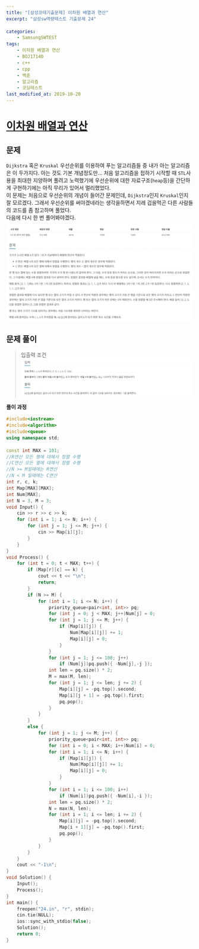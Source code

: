 ```yaml
---
title: "[삼성코테기출문제] 이차원 배열과 연산"
excerpt: "삼성sw역량테스트 기출문제 24"

categories:
    - SamsungSWTEST
tags:
    - 이차원 배열과 연산
    - BOJ17140
    - c++
    - cpp
    - 백준
    - 알고리즘
    - 코딩테스트
last_modified_at: 2019-10-20
---  
```

# [이차원 배열과 연산](https://www.acmicpc.net/problem/17140)  
  
## 문제  
`Dijkstra` 혹은 `Kruskal` 우선순위를 이용하여 푸는 알고리즘들 중 내가 아는 알고리즘은 이 두가지다. 아는 것도 기본 개념정도만... 처음 알고리즘을 접하기 시작할 때 `STL`사용을 최대한 지양하며 풀려고 노력했기에 우선순위에 대한 자료구조(`heap`등)을 간단하게 구현하기에는 아직 무리가 있어서 멀리했었다.  
이 문제는 처음으로 우선순위의 개념이 들어간 문제인데, `Dijkstra`인지 `Kruskal`인지 잘 모르겠다. 그래서 우선순위를 써야겠네라는 생각을하면서 지레 겁을먹곤 다른 사람들의 코드를 좀 참고하며 풀었다.  
다음에 다시 한 번 풀어봐야겠다.  
[![문제](/assets/BOJ-samsung/2019-10-20-SamsungEX24-img01.jpg)](/assets/BOJ-samsung/2019-10-20-SamsungEX24-img01.jpg)  
  
## 문제 풀이  
>입출력 조건  
[![입력](/assets/BOJ-samsung/2019-10-20-SamsungEX24-img02.jpg)](/assets/BOJ-samsung/2019-10-20-SamsungEX24-img02.jpg)  
  

  
__풀이 과정__  


```cpp
#include<iostream>
#include<algorithm>
#include<queue>
using namespace std;

const int MAX = 101;
//R연산 모든 행에 대해서 정렬 수행
//C연산 모든 열에 대해서 정렬 수행
//N >= M일때에는 R연산
//N < M 일때에는 C연산
int r, c, k;
int Map[MAX][MAX];
int Num[MAX];
int N = 3, M = 3;
void Input() {
	cin >> r >> c >> k;
	for (int i = 1; i <= N; i++) {
		for (int j = 1; j <= M; j++) {
			cin >> Map[i][j];
		}
	}
}
void Process() {
	for (int t = 0; t < MAX; t++) {
		if (Map[r][c] == k) {
			cout << t << "\n";
			return;
		}
		if (N >= M) {
			for (int i = 1; i <= N; i++) {
				priority_queue<pair<int, int>> pq;
				for (int j = 0; j < MAX; j++)Num[j] = 0;
				for (int j = 1; j <= M; j++) {
					if (Map[i][j]) {
						Num[Map[i][j]] += 1;
						Map[i][j] = 0;
					}
				}
				for (int j = 1; j <= 100; j++)
					if (Num[j])pq.push({ -Num[j],-j });
				int len = pq.size() * 2;
				M = max(M, len);
				for (int j = 1; j <= len; j += 2) {
					Map[i][j] = -pq.top().second;
					Map[i][j + 1] = -pq.top().first;
					pq.pop();
				}
			}
		}
		else {
			for (int j = 1; j <= M; j++) {
				priority_queue<pair<int, int>> pq;
				for (int i = 0; i < MAX; i++)Num[i] = 0;
				for (int i = 1; i <= N; i++) {
					if (Map[i][j]) {
						Num[Map[i][j]] += 1;
						Map[i][j] = 0;
					}
				}
				for (int i = 1; i <= 100; i++)
					if (Num[i])pq.push({ -Num[i],-i });
				int len = pq.size() * 2;
				N = max(N, len);
				for (int i = 1; i <= len; i += 2) {
					Map[i][j] = -pq.top().second;
					Map[i + 1][j] = -pq.top().first;
					pq.pop();
				}
			}
		}
	}
	cout << "-1\n";
}
void Solution() {
	Input();
	Process();
}
int main() {
	freopen("24.in", "r", stdin);
	cin.tie(NULL);
	ios::sync_with_stdio(false);
	Solution();
	return 0;
}  
```
